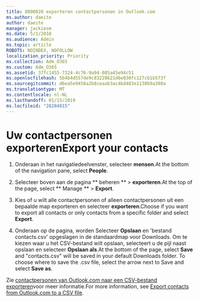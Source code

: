 ```yaml
---
title: 8000020 exporteren contactpersonen in Outlook.com
ms.author: daeite
author: daeite
manager: jackiesm
ms.date: 5/1/2018
ms.audience: Admin
ms.topic: article
ROBOTS: NOINDEX, NOFOLLOW
localization_priority: Priority
ms.collection: Adm_O365
ms.custom: Adm_O365
ms.assetid: 37fc1455-7324-4c76-9a94-085a45e94c51
ms.openlocfilehash: 5b4b4d557de9c83228621d6e030fc127cb1b573f
ms.sourcegitcommit: d6ea5e9458a2b8ceaab3ac4bd483e1130b9a398a
ms.translationtype: MT
ms.contentlocale: nl-NL
ms.lasthandoff: 01/15/2019
ms.locfileid: "28284815"
---
```

# <a name="export-your-contacts"></a><span data-ttu-id="7596b-102">Uw contactpersonen exporteren</span><span class="sxs-lookup"><span data-stu-id="7596b-102">Export your contacts</span></span>

1. <span data-ttu-id="7596b-103">Onderaan in het navigatiedeelvenster, selecteer **mensen**.</span><span class="sxs-lookup"><span data-stu-id="7596b-103">At the bottom of the navigation pane, select **People**.</span></span>
    
2. <span data-ttu-id="7596b-104">Selecteer boven aan de pagina \*\* beheren \*\* \> **exporteren**.</span><span class="sxs-lookup"><span data-stu-id="7596b-104">At the top of the page, select \*\* Manage \*\* \> **Export**.</span></span>
    
3. <span data-ttu-id="7596b-105">Kies of u wilt alle contactpersonen of alleen contactpersonen uit een bepaalde map exporteren en selecteer **exporteren**.</span><span class="sxs-lookup"><span data-stu-id="7596b-105">Choose if you want to export all contacts or only contacts from a specific folder and select **Export**.</span></span> 
    
4. <span data-ttu-id="7596b-p101">Onderaan op de pagina, worden Selecteer **Opslaan** en 'bestand contacts.csv' opgeslagen in de standaardmap voor Downloads. Om te kiezen waar u het CSV-bestand wilt opslaan, selecteert u de pijl naast opslaan en selecteer **Opslaan als**.</span><span class="sxs-lookup"><span data-stu-id="7596b-p101">At the bottom of the page, select **Save** and "contacts.csv" will be saved in your default Downloads folder. To choose where to save the .csv file, select the arrow next to Save and select **Save as**.</span></span> 
    
<span data-ttu-id="7596b-108">Zie [contactpersonen van Outlook.com naar een CSV-bestand exporteren](https://go.microsoft.com/fwlink/p/?linkid=873137)voor meer informatie.</span><span class="sxs-lookup"><span data-stu-id="7596b-108">For more information, see [Export contacts from Outlook.com to a CSV file](https://go.microsoft.com/fwlink/p/?linkid=873137).</span></span>
  

